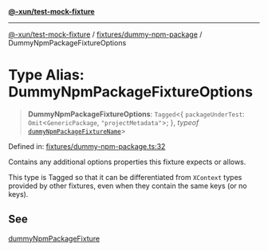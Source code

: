[**@-xun/test-mock-fixture**](../../../README.md)

***

[@-xun/test-mock-fixture](../../../README.md) / [fixtures/dummy-npm-package](../README.md) / DummyNpmPackageFixtureOptions

# Type Alias: DummyNpmPackageFixtureOptions

> **DummyNpmPackageFixtureOptions**: `Tagged`\<\{ `packageUnderTest`: `Omit`\<`GenericPackage`, `"projectMetadata"`\>; \}, *typeof* [`dummyNpmPackageFixtureName`](../variables/dummyNpmPackageFixtureName.md)\>

Defined in: [fixtures/dummy-npm-package.ts:32](https://github.com/Xunnamius/test-utils/blob/14b8913d5f48373a9eb174660cf655c3dfccb324/packages/test-mock-fixture/src/fixtures/dummy-npm-package.ts#L32)

Contains any additional options properties this fixture expects or allows.

This type is Tagged so that it can be differentiated from `XContext`
types provided by other fixtures, even when they contain the same keys (or no
keys).

## See

[dummyNpmPackageFixture](../functions/dummyNpmPackageFixture.md)
